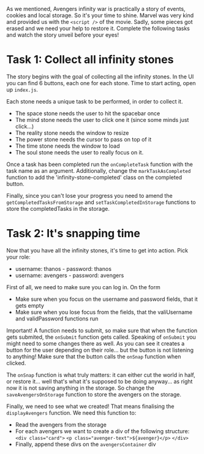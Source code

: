 As we mentioned, Avengers infinity war is practically a story of events, cookies and local storage. So it's your time to shine. Marvel was very kind and provided us with the `<script />` of the movie. Sadly, some pieces got erased and we need your help to restore it. Complete the following tasks and watch the story unveil before your eyes!

# Task 1: Collect all infinity stones
The story begins with the goal of collecting all the infinity stones. In the UI you can find 6 buttons, each one for each stone. Time to start acting, open up `index.js`.

Each stone needs a unique task to be performed, in order to collect it.
- The space stone needs the user to hit the spacebar once
- The mind stone needs the user to click one it (since some minds just click...)
- The reality stone needs the window to resize
- The power stone needs the cursor to pass on top of it
- The time stone needs the window to load
- The soul stone needs the user to really focus on it.

Once a task has been completed run the `onCompleteTask` function with the task name as an argument. Additionally, change the `markTaskAsCompleted` function to add the 'infinity-stone-completed' class on the completed button.

Finally, since you can't lose your progress you need to amend the `getCompletedTasksFromStorage` and `setTaskCompletedInStorage` functions to store the completedTasks in the storage.

# Task 2: It's snapping time
Now that you have all the infinity stones, it's time to get into action. Pick your role:
- username: thanos - password: thanos
- username: avengers - password: avengers

First of all, we need to make sure you can log in. On the form
- Make sure when you focus on the username and password fields, that it gets empty
- Make sure when you lose focus from the fields, that the valiUsername and validPassword functions run

Important! A function needs to submit, so make sure that when the function gets submited, the `onSubmit` function gets called. Speaking of `onSubmit` you might need to some changes there as well. As you can see it creates a button for the user depending on their role... but the button is not listening to anything! Make sure that the button calls the `onSnap` function when clicked.

The `onSnap` function is what truly matters: it can either cut the world in half, or restore it... well that's what it's supposed to be doing anyway... as right now it is not saving anything in the storage. So change the `saveAvengersOnStorage` function to store the avengers on the storage.

Finally, we need to see what we created! That means finalising the `displayAvengers` function. We need this function to:
- Read the avengers from the storage
- For each avengers we want to create a div of the following structure: 
   `<div class="card">`
        `<p class="avenger-text">${avenger}</p>`
    `</div>`
- Finally, append these divs on the `avengersContainer` div

